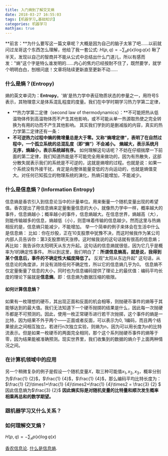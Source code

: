 ```yaml
---
title: 入门熵到了解交叉熵
date: 2018-03-27 16:55:03
tags: [机器学习,基础知识]
categories: 机器学习
mathjax: true
---
```

**前言：**为什么要写这一篇文章呢？大概是因为自己的脑子太笨了吧……以前就问过龙哥这个东西怎么理解，他给了我一套公式: $H(p,q) = -\sum_xp(x) \log q(x)$ 瞅了半天，发现以自己的智商并不能从公式中总结出什么门道儿，所以有感而发："熵"这个字是特么谁发明的……内心的焦灼已经按耐不住了，既然要学，就学个明明白白，刨根问底！文章将陆续更新直至更新不动……
### 什么是熵？(Entropy)
熵的英文单词为：**Entropy**。'熵'是热力学中表征物质状态的参量之一，用符号S表示，其物理意义是体系混乱程度的度量。我们在中学时期学习热力学第二定律，
- **热力学第二定律（second law of thermodynamics）：**不可能把热从低温物体传到高温物体而不产生其他影响，或不可能从单一热源取热使之完全转换为有用的功而不产生其他影响。
其实我们学到的是删减版的内容，真实的热力学第二定律还有一条：
- **不可逆热力过程中熵的微增量总是大于零。又称“熵增定律”，表明了在自然过程中，一个孤立系统的总混乱度（即“熵”）不会减小。**
**熵越大，表示系统月无序，熵越小，表示系统越有序。**
如何理解这句话呢？不妨在仔细揣摩一下前面的第二定律，我们知道热能是不可能完全用来做功的，因为有热散失，这部分散失就表示我们的系统是不可逆的，这就是熵增的过程。也就是说：如果一个系统没有外接干扰，肯定是向整体能量变低的方向运动的，也就是熵值变大。对任何已知孤立的物理系统的演化，热熵只能增加，不能减少。

### 什么是信息熵？(Information Entropy)
信息熵是香农引入到信息论当中的计量单位。用来衡量一个随机变量出现的希望值。香农提出了用信息熵来定量衡量信息的大小，就像热力学中一样，概率越大的事件，信息熵越小；概率越小的事件，信息熵越大。在信息世界，熵越高（大），则能传输越多的信息，熵越低（小），则意味着传输的信息越少。然而这里与热熵相反的是，信息熵只能减少，不能增加。
举一个简单的例子来体会在生活中什么是信息熵：
比如：你在炒股，正在10支股票中犹豫不决，而这时候我作为某公司内部人员告诉你：第3支股票明天涨停。这时候我说的这句话就有很高的信息熵；再比如：我告诉你太阳明天从东方升起。这句话的信息熵就很低，因为它几乎是概率为1的确定性事件。
所以到这里，我们明白了：**所谓信息熵高，就是说，我得到某个信息后，事件的不确定性大幅度降低了。** 反观“太阳从东边升起” 这句话，从信息论的角度讲，并没有消除任何不确定性，所以它的信息熵几乎为0。
信息熵不仅定量衡量了信息的大小，同时也为信息编码提供了理论上的最优值：编码平均长度的理论下届就是**信息熵**。即：信息熵为数据压缩的极限。

#### 如何计算信息熵？
如果有一枚理想的硬币，其出现正面和反面的机会相等，则抛硬币事件的熵等于其能够达到的最大值。我们无法知道下一个硬币抛掷的结果是什么，因此每一次抛硬币都是不可预测的。因此，使用一枚正常硬币进行若干次抛掷，这个事件的熵是一比特，因为结果不外乎两个——正面或者反面，可以表示为0, 1编码，而且两个结果彼此之间相互独立。若进行n次独立实验，则熵为n，因为可以用长度为n的比特流表示。但是如果一枚硬币的两面完全相同，那个这个系列抛硬币事件的熵等于零，因为结果能被准确预测。现实世界里，我们收集到的数据的熵介于上面两种情况之间。
### 在计算机领域中的应用
另一个稍微复杂的例子是假设一个随机变量$X$，取三种可能值$x_1,x_2,x_3$，概率分别为$\frac{1} {2}$，$\frac{1} {4}$，$\frac{1} {4}$，那么编码平均比特长度为：$\frac{1} {2}\times1+\frac{1} {4}\times2+\frac{1} {4}\times2 = \frac{3} {2} $ 因此信息熵为$\frac{3} {2}$
**因此熵实际是对随机变量的比特量和顺次发生概率相乘再总和的数学期望。**
### 跟机器学习又什么关系？

### 如何理解交叉熵？

$H(p,q) = -\sum_{x}p(x)\log q(x)$

[香农信息论](https://www.zhihu.com/question/27068465).
[什么是信息熵](https://www.zhihu.com/question/22178202).
